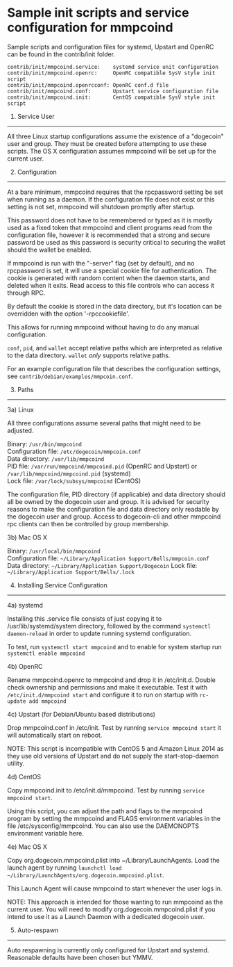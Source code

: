 Sample init scripts and service configuration for mmpcoind
==========================================================

Sample scripts and configuration files for systemd, Upstart and OpenRC
can be found in the contrib/init folder.

    contrib/init/mmpcoind.service:    systemd service unit configuration
    contrib/init/mmpcoind.openrc:     OpenRC compatible SysV style init script
    contrib/init/mmpcoind.openrcconf: OpenRC conf.d file
    contrib/init/mmpcoind.conf:       Upstart service configuration file
    contrib/init/mmpcoind.init:       CentOS compatible SysV style init script

1. Service User
---------------------------------

All three Linux startup configurations assume the existence of a "dogecoin" user
and group.  They must be created before attempting to use these scripts.
The OS X configuration assumes mmpcoind will be set up for the current user.

2. Configuration
---------------------------------

At a bare minimum, mmpcoind requires that the rpcpassword setting be set
when running as a daemon.  If the configuration file does not exist or this
setting is not set, mmpcoind will shutdown promptly after startup.

This password does not have to be remembered or typed as it is mostly used
as a fixed token that mmpcoind and client programs read from the configuration
file, however it is recommended that a strong and secure password be used
as this password is security critical to securing the wallet should the
wallet be enabled.

If mmpcoind is run with the "-server" flag (set by default), and no rpcpassword is set,
it will use a special cookie file for authentication. The cookie is generated with random
content when the daemon starts, and deleted when it exits. Read access to this file
controls who can access it through RPC.

By default the cookie is stored in the data directory, but it's location can be overridden
with the option '-rpccookiefile'.

This allows for running mmpcoind without having to do any manual configuration.

`conf`, `pid`, and `wallet` accept relative paths which are interpreted as
relative to the data directory. `wallet` *only* supports relative paths.

For an example configuration file that describes the configuration settings,
see `contrib/debian/examples/mmpcoin.conf`.

3. Paths
---------------------------------

3a) Linux

All three configurations assume several paths that might need to be adjusted.

Binary:              `/usr/bin/mmpcoind`  
Configuration file:  `/etc/dogecoin/mmpcoin.conf`  
Data directory:      `/var/lib/mmpcoind`  
PID file:            `/var/run/mmpcoind/mmpcoind.pid` (OpenRC and Upstart) or `/var/lib/mmpcoind/mmpcoind.pid` (systemd)  
Lock file:           `/var/lock/subsys/mmpcoind` (CentOS)  

The configuration file, PID directory (if applicable) and data directory
should all be owned by the dogecoin user and group.  It is advised for security
reasons to make the configuration file and data directory only readable by the
dogecoin user and group.  Access to dogecoin-cli and other mmpcoind rpc clients
can then be controlled by group membership.

3b) Mac OS X

Binary:              `/usr/local/bin/mmpcoind`  
Configuration file:  `~/Library/Application Support/Bells/mmpcoin.conf`  
Data directory:      `~/Library/Application Support/Dogecoin`
Lock file:           `~/Library/Application Support/Bells/.lock`

4. Installing Service Configuration
-----------------------------------

4a) systemd

Installing this .service file consists of just copying it to
/usr/lib/systemd/system directory, followed by the command
`systemctl daemon-reload` in order to update running systemd configuration.

To test, run `systemctl start mmpcoind` and to enable for system startup run
`systemctl enable mmpcoind`

4b) OpenRC

Rename mmpcoind.openrc to mmpcoind and drop it in /etc/init.d.  Double
check ownership and permissions and make it executable.  Test it with
`/etc/init.d/mmpcoind start` and configure it to run on startup with
`rc-update add mmpcoind`

4c) Upstart (for Debian/Ubuntu based distributions)

Drop mmpcoind.conf in /etc/init.  Test by running `service mmpcoind start`
it will automatically start on reboot.

NOTE: This script is incompatible with CentOS 5 and Amazon Linux 2014 as they
use old versions of Upstart and do not supply the start-stop-daemon utility.

4d) CentOS

Copy mmpcoind.init to /etc/init.d/mmpcoind. Test by running `service mmpcoind start`.

Using this script, you can adjust the path and flags to the mmpcoind program by
setting the mmpcoind and FLAGS environment variables in the file
/etc/sysconfig/mmpcoind. You can also use the DAEMONOPTS environment variable here.

4e) Mac OS X

Copy org.dogecoin.mmpcoind.plist into ~/Library/LaunchAgents. Load the launch agent by
running `launchctl load ~/Library/LaunchAgents/org.dogecoin.mmpcoind.plist`.

This Launch Agent will cause mmpcoind to start whenever the user logs in.

NOTE: This approach is intended for those wanting to run mmpcoind as the current user.
You will need to modify org.dogecoin.mmpcoind.plist if you intend to use it as a
Launch Daemon with a dedicated dogecoin user.

5. Auto-respawn
-----------------------------------

Auto respawning is currently only configured for Upstart and systemd.
Reasonable defaults have been chosen but YMMV.

